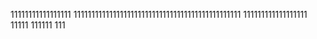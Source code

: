 11111111111111111
11111111111111111111111111111111111111111111111
111111111111111111
11111
111111
111
